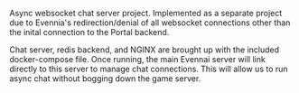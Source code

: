 Async websocket chat server project. Implemented as a separate project due to Evennia's redirection/denial of all websocket connections other than the inital connection to the Portal backend.

Chat server, redis backend, and NGINX are brought up with the included docker-compose file. Once running, the main Evennai server will link directly to this server to manage chat connections. This will allow us to run async chat without bogging down the game server.
